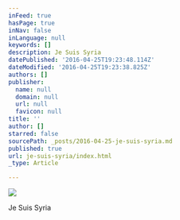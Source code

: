 ```yaml
---
inFeed: true
hasPage: true
inNav: false
inLanguage: null
keywords: []
description: Je Suis Syria
datePublished: '2016-04-25T19:23:48.114Z'
dateModified: '2016-04-25T19:23:38.825Z'
authors: []
publisher:
  name: null
  domain: null
  url: null
  favicon: null
title: ''
author: []
starred: false
sourcePath: _posts/2016-04-25-je-suis-syria.md
published: true
url: je-suis-syria/index.html
_type: Article

---
```

![](https://the-grid-user-content.s3-us-west-2.amazonaws.com/d6573ba8-4e0f-487d-b8e2-d2db385ec038.jpg)

Je Suis Syria